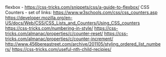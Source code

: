 flexbox - https://css-tricks.com/snippets/css/a-guide-to-flexbox/
CSS Counters - set of links:
https://www.w3schools.com/css/css_counters.asp
https://developer.mozilla.org/en-US/docs/Web/CSS/CSS_Lists_and_Counters/Using_CSS_counters
https://css-tricks.com/numbering-in-style/
https://css-tricks.com/almanac/properties/c/counter-reset/
https://css-tricks.com/almanac/properties/c/counter-increment/
http://www.456bereastreet.com/archive/201105/styling_ordered_list_numbers/
https://css-tricks.com/useful-nth-child-recipies/
